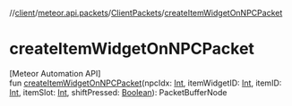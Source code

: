 //[client](../../../index.md)/[meteor.api.packets](../index.md)/[ClientPackets](index.md)/[createItemWidgetOnNPCPacket](create-item-widget-on-n-p-c-packet.md)

# createItemWidgetOnNPCPacket

[Meteor Automation API]\
fun [createItemWidgetOnNPCPacket](create-item-widget-on-n-p-c-packet.md)(npcIdx: [Int](https://kotlinlang.org/api/latest/jvm/stdlib/kotlin/-int/index.html), itemWidgetID: [Int](https://kotlinlang.org/api/latest/jvm/stdlib/kotlin/-int/index.html), itemID: [Int](https://kotlinlang.org/api/latest/jvm/stdlib/kotlin/-int/index.html), itemSlot: [Int](https://kotlinlang.org/api/latest/jvm/stdlib/kotlin/-int/index.html), shiftPressed: [Boolean](https://kotlinlang.org/api/latest/jvm/stdlib/kotlin/-boolean/index.html)): PacketBufferNode
